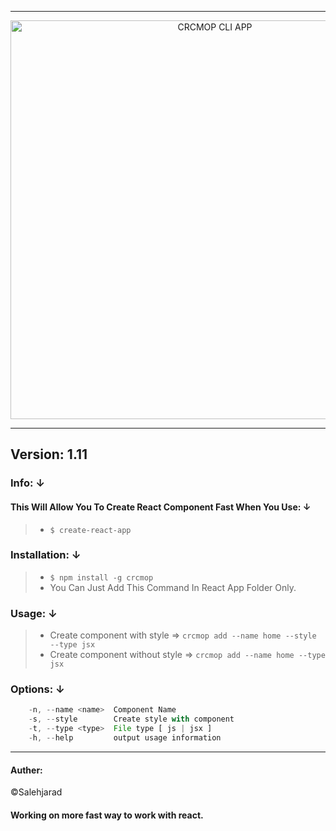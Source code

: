 
--------------
<p align="center">
    <img alt="CRCMOP CLI APP" src="https://image.ibb.co/eFnM2e/crcmop_logo.png" width="638">
</p>

--------------

**Version: 1.11**
-

### Info: &darr;  
#### This Will Allow You To Create React Component Fast When You Use: &darr;  
> * `$ create-react-app`


### Installation: &darr;  

> * `$ npm install -g crcmop`
> * You Can Just Add This Command In React App Folder Only.


### Usage: &darr;  

> * Create component with style => `crcmop add --name home --style --type jsx`
> * Create component without style => `crcmop add --name home --type jsx`


### Options: &darr;  

```js
    -n, --name <name>  Component Name
    -s, --style        Create style with component
    -t, --type <type>  File type [ js | jsx ]
    -h, --help         output usage information
```

---------------

#### Auther:    
&copy;Salehjarad


#### Working on more fast way to work with react.